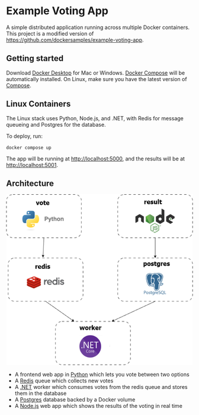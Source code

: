 Example Voting App
=========

A simple distributed application running across multiple Docker containers.
This project is a modified version of https://github.com/dockersamples/example-voting-app.

Getting started
---------------

Download [Docker Desktop](https://www.docker.com/products/docker-desktop) for Mac or Windows. [Docker Compose](https://docs.docker.com/compose) will be automatically installed. On Linux, make sure you have the latest version of [Compose](https://docs.docker.com/compose/install/).

Linux Containers
----------------

The Linux stack uses Python, Node.js, and .NET, with Redis for message queueing and Postgres for the database.

To deploy, run:

```shell
docker compose up
```

The app will be running at [http://localhost:5000](http://localhost:5000), and the results will be at [http://localhost:5001](http://localhost:5001).

Architecture
------------

![Architecture diagram](architecture.png)

* A frontend web app in [Python](/vote) which lets you vote between two options
* A [Redis](https://hub.docker.com/_/redis/) queue which collects new votes
* A [.NET](/worker) worker which consumes votes from the redis queue and stores them in the database
* A [Postgres](https://hub.docker.com/_/postgres/) database backed by a Docker volume
* A [Node.js](/result) web app which shows the results of the voting in real time